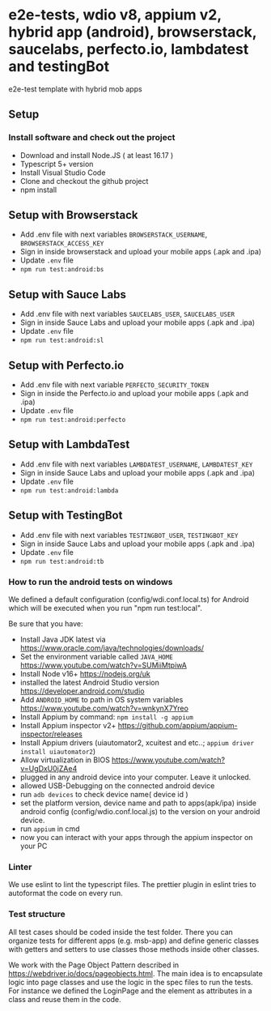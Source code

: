 # e2e-tests, wdio v8, appium v2, hybrid app (android), browserstack, saucelabs, perfecto.io, lambdatest and testingBot

e2e-test template with hybrid mob apps

## Setup

### Install software and check out the project

- Download and install Node.JS ( at least 16.17 )
- Typescript 5+ version
- Install Visual Studio Code
- Clone and checkout the github project
- npm install

## Setup with Browserstack

- Add .env file with next variables `BROWSERSTACK_USERNAME`, `BROWSERSTACK_ACCESS_KEY`
- Sign in inside browserstack and upload your mobile apps (.apk and .ipa)
- Update `.env` file
- `npm run test:android:bs`

## Setup with Sauce Labs

- Add .env file with next variables `SAUCELABS_USER`, `SAUCELABS_USER`
- Sign in inside Sauce Labs and upload your mobile apps (.apk and .ipa)
- Update `.env` file
- `npm run test:android:sl`

## Setup with Perfecto.io

- Add .env file with next variable `PERFECTO_SECURITY_TOKEN`
- Sign in inside the Perfecto.io and upload your mobile apps (.apk and .ipa)
- Update `.env` file
- `npm run test:android:perfecto`

## Setup with LambdaTest

- Add .env file with next variables `LAMBDATEST_USERNAME`, `LAMBDATEST_KEY`
- Sign in inside Sauce Labs and upload your mobile apps (.apk and .ipa)
- Update `.env` file
- `npm run test:android:lambda`

## Setup with TestingBot

- Add .env file with next variables `TESTINGBOT_USER`, `TESTINGBOT_KEY`
- Sign in inside Sauce Labs and upload your mobile apps (.apk and .ipa)
- Update `.env` file
- `npm run test:android:tb`

### How to run the android tests on windows

We defined a default configuration (config/wdi.conf.local.ts) for Android which will be executed when you run "npm run test:local".

Be sure that you have:

- Install Java JDK latest via https://www.oracle.com/java/technologies/downloads/
- Set the environment variable called `JAVA_HOME` https://www.youtube.com/watch?v=SUMiiMtpiwA
- Install Node v16+ https://nodejs.org/uk
- installed the latest Android Studio version https://developer.android.com/studio
- Add `ANDROID_HOME` to path in OS system variables https://www.youtube.com/watch?v=wnkynX7Yreo
- Install Appium by command: `npm install -g appium`
- Install Appium inspector v2+ https://github.com/appium/appium-inspector/releases
- Install Appium drivers (uiautomator2, xcuitest and etc..; `appium driver install uiautomator2`)
- Allow virtualization in BIOS https://www.youtube.com/watch?v=UgDxU0jZAe4
- plugged in any android device into your computer. Leave it unlocked.
- allowed USB-Debugging on the connected android device
- run `adb devices` to check device name( device id )
- set the platform version, device name and path to apps(apk/ipa) inside android config (config/wdio.conf.local.js) to the version on your android device.
- run `appium` in cmd
- now you can interact with your apps through the appium inspector on your PC

### Linter

We use eslint to lint the typescript files. The prettier plugin in eslint tries to autoformat the code on every run.

### Test structure

All test cases should be coded inside the test folder. There you can organize tests for different apps (e.g. msb-app) and define generic classes with getters and setters to use classes those methods inside other classes.

We work with the Page Object Pattern described in <https://webdriver.io/docs/pageobjects.html>. The main idea is to encapsulate logic into page classes and use the logic in the spec files to run the tests.
For instance we defined the LoginPage and the element as attributes in a class and reuse them in the code.
